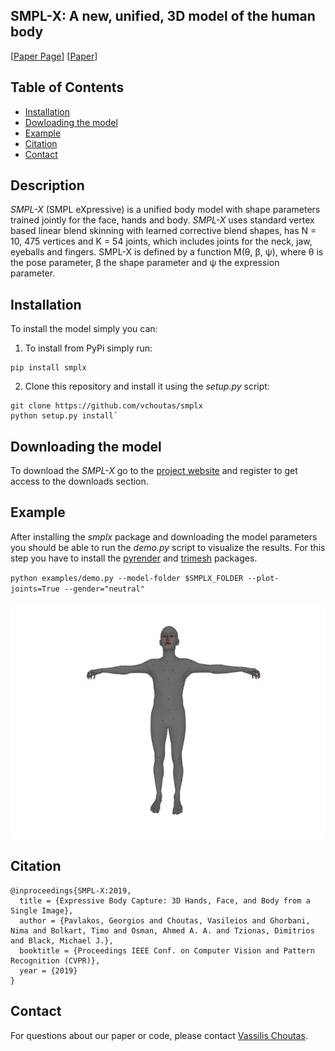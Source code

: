 ## SMPL-X:  A new, unified, 3D model of the human body 

[[Paper Page](https://smpl-x.is.tue.mpg.de/)] [[Paper](https://ps.is.tuebingen.mpg.de/uploads_file/attachment/attachment/497/SMPL-X.pdf)]

## Table of Contents
  * [Installation](#installation)
  * [Dowloading the model](#downloading-the-model)
  * [Example](#example)
  * [Citation](#citation)
  * [Contact](#contact)

## Description

*SMPL-X* (SMPL eXpressive) is a unified body model with shape parameters trained jointly for the
face, hands and body. *SMPL-X* uses standard vertex based linear blend skinning with learned corrective blend
shapes, has N = 10, 475 vertices and K = 54 joints,
which includes joints for the neck, jaw, eyeballs and fingers. 
SMPL-X is defined by a function M(θ, β, ψ), where θ is the pose parameter, β the shape parameter and
ψ the expression parameter.


## Installation

To install the model simply you can:
1. To install from PyPi simply run: 
  ```Shell
  pip install smplx
  ```
2. Clone this repository and install it using the *setup.py* script: 
```Shell
git clone https://github.com/vchoutas/smplx
python setup.py install`
```

## Downloading the model

To download the *SMPL-X* go to the [project website](https://smpl-x.is.tue.mpg.de/) and register to get access to the downloads section. 


## Example

After installing the *smplx* package and downloading the model parameters you should be able to run the *demo.py*
script to visualize the results. For this step you have to install the [pyrender](https://pyrender.readthedocs.io/en/latest/index.html) and [trimesh](https://trimsh.org/) packages.

`python examples/demo.py --model-folder $SMPLX_FOLDER --plot-joints=True --gender="neutral"`

![SMPL-X Examples](./images/example.png)

## Citation

```
@inproceedings{SMPL-X:2019,
  title = {Expressive Body Capture: 3D Hands, Face, and Body from a Single Image},
  author = {Pavlakos, Georgios and Choutas, Vasileios and Ghorbani, Nima and Bolkart, Timo and Osman, Ahmed A. A. and Tzionas, Dimitrios and Black, Michael J.},
  booktitle = {Proceedings IEEE Conf. on Computer Vision and Pattern Recognition (CVPR)},
  year = {2019}
}
```

## Contact
For questions about our paper or code, please contact [Vassilis Choutas](vassilis.choutas@tuebingen.mpg.de).
